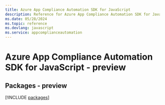 ```yaml
---
title: Azure App Compliance Automation SDK for JavaScript
description: Reference for Azure App Compliance Automation SDK for JavaScript
ms.date: 05/28/2024
ms.topic: reference
ms.devlang: javascript
ms.service: appcomplianceautomation
---
```

# Azure App Compliance Automation SDK for JavaScript - preview
## Packages - preview
[!INCLUDE [packages](app-compliance-automation-index.md)]